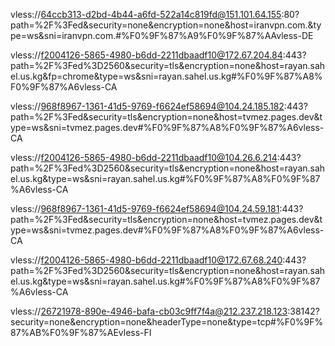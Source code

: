 vless://64ccb313-d2bd-4b44-a6fd-522a14c819fd@151.101.64.155:80?path=%2F%3Fed&security=none&encryption=none&host=iranvpn.com.&type=ws&sni=iranvpn.com.#%F0%9F%87%A9%F0%9F%87%AAvless-DE

vless://f2004126-5865-4980-b6dd-2211dbaadf10@172.67.204.84:443?path=%2F%3Fed%3D2560&security=tls&encryption=none&host=rayan.sahel.us.kg&fp=chrome&type=ws&sni=rayan.sahel.us.kg#%F0%9F%87%A8%F0%9F%87%A6vless-CA

vless://968f8967-1361-41d5-9769-f6624ef58694@104.24.185.182:443?path=%2F%3Fed&security=tls&encryption=none&host=tvmez.pages.dev&type=ws&sni=tvmez.pages.dev#%F0%9F%87%A8%F0%9F%87%A6vless-CA

vless://f2004126-5865-4980-b6dd-2211dbaadf10@104.26.6.214:443?path=%2F%3Fed%3D2560&security=tls&encryption=none&host=rayan.sahel.us.kg&type=ws&sni=rayan.sahel.us.kg#%F0%9F%87%A8%F0%9F%87%A6vless-CA

vless://968f8967-1361-41d5-9769-f6624ef58694@104.24.59.181:443?path=%2F%3Fed&security=tls&encryption=none&host=tvmez.pages.dev&type=ws&sni=tvmez.pages.dev#%F0%9F%87%A8%F0%9F%87%A6vless-CA

vless://f2004126-5865-4980-b6dd-2211dbaadf10@172.67.68.240:443?path=%2F%3Fed%3D2560&security=tls&encryption=none&host=rayan.sahel.us.kg&type=ws&sni=rayan.sahel.us.kg#%F0%9F%87%A8%F0%9F%87%A6vless-CA

vless://26721978-890e-4946-bafa-cb03c9ff7f4a@212.237.218.123:38142?security=none&encryption=none&headerType=none&type=tcp#%F0%9F%87%AB%F0%9F%87%AEvless-FI

